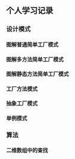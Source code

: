## 个人学习记录

### 设计模式
#### 图解普通简单工厂模式
#### 图解多方法简单工厂模式
#### 图解静态方法简单工厂模式
#### 工厂方法模式
#### 抽象工厂模式
#### 单例模式

### 算法
#### 二维数组中的查找
